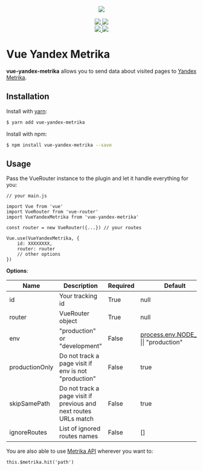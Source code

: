 <p align="center">
    <img src="https://i.imgur.com/iu7VdZ7.png" />
    <br>
    <br>
    <a href="https://badge.fury.io/js/vue-yandex-metrika">
        <img src="https://badge.fury.io/js/vue-yandex-metrika.svg" />
    </a>
    <a href="https://www.npmjs.com/package/vue-yandex-metrika">
        <img src="https://img.shields.io/npm/dm/vue-yandex-metrika.svg" />
    </a>
    <br>
    <a href="https://travis-ci.org/vchaptsev/vue-yandex-metrika">
        <img src="https://travis-ci.org/vchaptsev/vue-yandex-metrika.svg?branch=master" />
    </a>
    <a href='https://coveralls.io/github/vchaptsev/vue-yandex-metrika?branch=master'>
        <img src='https://coveralls.io/repos/github/vchaptsev/vue-yandex-metrika/badge.svg?branch=master' />
    </a>
</p>


# Vue Yandex Metrika

**vue-yandex-metrika** allows you to send data about visited pages to [Yandex Metrika].

## Installation

Install with [yarn]:

  ```bash
  $ yarn add vue-yandex-metrika
  ```

Install with npm:

  ```bash
  $ npm install vue-yandex-metrika --save
  ```


## Usage

Pass the VueRouter instance to the plugin and let it handle everything for you:

    // your main.js

    import Vue from 'vue'
    import VueRouter from 'vue-router'
    import VueYandexMetrika from 'vue-yandex-metrika'

    const router = new VueRouter({...}) // your routes                         

    Vue.use(VueYandexMetrika, {
        id: XXXXXXXX,
        router: router
        // other options
    })


**Options**:

| Name           | Description                                                       | Required | Default                                          |
| -------------- | ----------------------------------------------------------------- | -------- | ------------------------------------------------ |
| id             | Your tracking id                                                  | True     | null                                             |
| router         | VueRouter object                                                  | True     | null                                             |
| env            | "production" or "development"                                     | False    | [process.env.NODE_ENV] &#124;&#124; "production" |
| productionOnly | Do not track a page visit if env is not "production"              | False    | true                                             |
| skipSamePath   | Do not track a page visit if previous and next routes URLs match  | False    | true                                             |
| ignoreRoutes   | List of ignored routes names                                      | False    | []                                               |


You are also able to use [Metrika API] wherever you want to:

    this.$metrika.hit('path')


[Yandex Metrika]: https://metrika.yandex.ru
[yarn]: https://yarnpkg.com
[process.env.NODE_ENV]: https://forum.vuejs.org/t/checking-development-or-production-mode-in-browser/8650
[Metrika API]: https://yandex.ru/support/metrika/objects/method-reference.html
